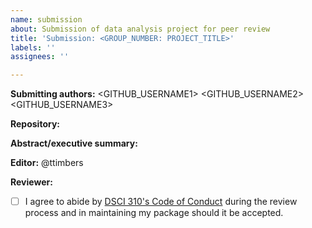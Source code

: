 ```yaml
---
name: submission
about: Submission of data analysis project for peer review
title: 'Submission: <GROUP_NUMBER: PROJECT_TITLE>'
labels: ''
assignees: ''

---
```


**Submitting authors:**  <GITHUB_USERNAME1> <GITHUB_USERNAME2> <GITHUB_USERNAME3>

**Repository:**

**Abstract/executive summary:**


**Editor:** @ttimbers 

**Reviewer:** <REVIEWER1> <REVIEWER2> <REVIEWER3>

- [ ] I agree to abide by [DSCI 310's Code of Conduct](https://ubc-dsci.github.io/dsci-310-student/coc.html) during the review process and in maintaining my package should it be accepted.
